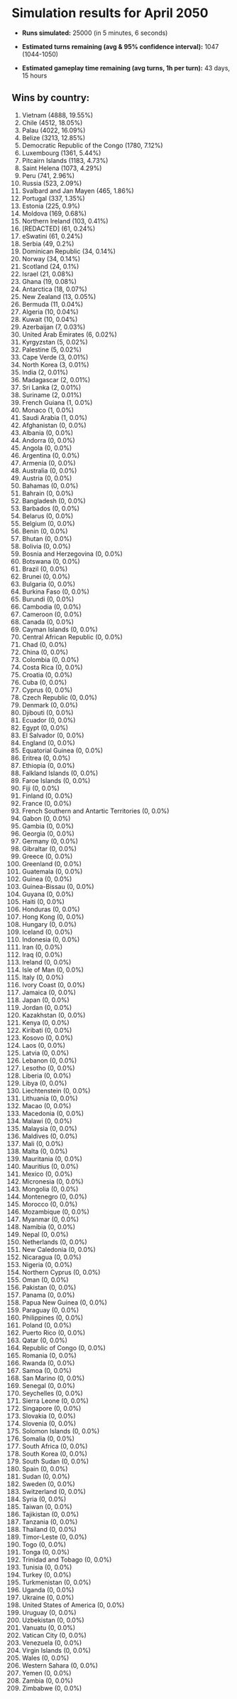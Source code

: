 # Simulation results for April 2050

* **Runs simulated:** 25000 (in 5 minutes, 6 seconds)

* **Estimated turns remaining (avg & 95% confidence interval):** 1047 (1044-1050)

* **Estimated gameplay time remaining (avg turns, 1h per turn):** 43 days, 15 hours

## Wins by country:
1. Vietnam (4888, 19.55%)
2. Chile (4512, 18.05%)
3. Palau (4022, 16.09%)
4. Belize (3213, 12.85%)
5. Democratic Republic of the Congo (1780, 7.12%)
6. Luxembourg (1361, 5.44%)
7. Pitcairn Islands (1183, 4.73%)
8. Saint Helena (1073, 4.29%)
9. Peru (741, 2.96%)
10. Russia (523, 2.09%)
11. Svalbard and Jan Mayen (465, 1.86%)
12. Portugal (337, 1.35%)
13. Estonia (225, 0.9%)
14. Moldova (169, 0.68%)
15. Northern Ireland (103, 0.41%)
16. [REDACTED] (61, 0.24%)
17. eSwatini (61, 0.24%)
18. Serbia (49, 0.2%)
19. Dominican Republic (34, 0.14%)
20. Norway (34, 0.14%)
21. Scotland (24, 0.1%)
22. Israel (21, 0.08%)
23. Ghana (19, 0.08%)
24. Antarctica (18, 0.07%)
25. New Zealand (13, 0.05%)
26. Bermuda (11, 0.04%)
27. Algeria (10, 0.04%)
28. Kuwait (10, 0.04%)
29. Azerbaijan (7, 0.03%)
30. United Arab Emirates (6, 0.02%)
31. Kyrgyzstan (5, 0.02%)
32. Palestine (5, 0.02%)
33. Cape Verde (3, 0.01%)
34. North Korea (3, 0.01%)
35. India (2, 0.01%)
36. Madagascar (2, 0.01%)
37. Sri Lanka (2, 0.01%)
38. Suriname (2, 0.01%)
39. French Guiana (1, 0.0%)
40. Monaco (1, 0.0%)
41. Saudi Arabia (1, 0.0%)
42. Afghanistan (0, 0.0%)
43. Albania (0, 0.0%)
44. Andorra (0, 0.0%)
45. Angola (0, 0.0%)
46. Argentina (0, 0.0%)
47. Armenia (0, 0.0%)
48. Australia (0, 0.0%)
49. Austria (0, 0.0%)
50. Bahamas (0, 0.0%)
51. Bahrain (0, 0.0%)
52. Bangladesh (0, 0.0%)
53. Barbados (0, 0.0%)
54. Belarus (0, 0.0%)
55. Belgium (0, 0.0%)
56. Benin (0, 0.0%)
57. Bhutan (0, 0.0%)
58. Bolivia (0, 0.0%)
59. Bosnia and Herzegovina (0, 0.0%)
60. Botswana (0, 0.0%)
61. Brazil (0, 0.0%)
62. Brunei (0, 0.0%)
63. Bulgaria (0, 0.0%)
64. Burkina Faso (0, 0.0%)
65. Burundi (0, 0.0%)
66. Cambodia (0, 0.0%)
67. Cameroon (0, 0.0%)
68. Canada (0, 0.0%)
69. Cayman Islands (0, 0.0%)
70. Central African Republic (0, 0.0%)
71. Chad (0, 0.0%)
72. China (0, 0.0%)
73. Colombia (0, 0.0%)
74. Costa Rica (0, 0.0%)
75. Croatia (0, 0.0%)
76. Cuba (0, 0.0%)
77. Cyprus (0, 0.0%)
78. Czech Republic (0, 0.0%)
79. Denmark (0, 0.0%)
80. Djibouti (0, 0.0%)
81. Ecuador (0, 0.0%)
82. Egypt (0, 0.0%)
83. El Salvador (0, 0.0%)
84. England (0, 0.0%)
85. Equatorial Guinea (0, 0.0%)
86. Eritrea (0, 0.0%)
87. Ethiopia (0, 0.0%)
88. Falkland Islands (0, 0.0%)
89. Faroe Islands (0, 0.0%)
90. Fiji (0, 0.0%)
91. Finland (0, 0.0%)
92. France (0, 0.0%)
93. French Southern and Antartic Territories (0, 0.0%)
94. Gabon (0, 0.0%)
95. Gambia (0, 0.0%)
96. Georgia (0, 0.0%)
97. Germany (0, 0.0%)
98. Gibraltar (0, 0.0%)
99. Greece (0, 0.0%)
100. Greenland (0, 0.0%)
101. Guatemala (0, 0.0%)
102. Guinea (0, 0.0%)
103. Guinea-Bissau (0, 0.0%)
104. Guyana (0, 0.0%)
105. Haiti (0, 0.0%)
106. Honduras (0, 0.0%)
107. Hong Kong (0, 0.0%)
108. Hungary (0, 0.0%)
109. Iceland (0, 0.0%)
110. Indonesia (0, 0.0%)
111. Iran (0, 0.0%)
112. Iraq (0, 0.0%)
113. Ireland (0, 0.0%)
114. Isle of Man (0, 0.0%)
115. Italy (0, 0.0%)
116. Ivory Coast (0, 0.0%)
117. Jamaica (0, 0.0%)
118. Japan (0, 0.0%)
119. Jordan (0, 0.0%)
120. Kazakhstan (0, 0.0%)
121. Kenya (0, 0.0%)
122. Kiribati (0, 0.0%)
123. Kosovo (0, 0.0%)
124. Laos (0, 0.0%)
125. Latvia (0, 0.0%)
126. Lebanon (0, 0.0%)
127. Lesotho (0, 0.0%)
128. Liberia (0, 0.0%)
129. Libya (0, 0.0%)
130. Liechtenstein (0, 0.0%)
131. Lithuania (0, 0.0%)
132. Macao (0, 0.0%)
133. Macedonia (0, 0.0%)
134. Malawi (0, 0.0%)
135. Malaysia (0, 0.0%)
136. Maldives (0, 0.0%)
137. Mali (0, 0.0%)
138. Malta (0, 0.0%)
139. Mauritania (0, 0.0%)
140. Mauritius (0, 0.0%)
141. Mexico (0, 0.0%)
142. Micronesia (0, 0.0%)
143. Mongolia (0, 0.0%)
144. Montenegro (0, 0.0%)
145. Morocco (0, 0.0%)
146. Mozambique (0, 0.0%)
147. Myanmar (0, 0.0%)
148. Namibia (0, 0.0%)
149. Nepal (0, 0.0%)
150. Netherlands (0, 0.0%)
151. New Caledonia (0, 0.0%)
152. Nicaragua (0, 0.0%)
153. Nigeria (0, 0.0%)
154. Northern Cyprus (0, 0.0%)
155. Oman (0, 0.0%)
156. Pakistan (0, 0.0%)
157. Panama (0, 0.0%)
158. Papua New Guinea (0, 0.0%)
159. Paraguay (0, 0.0%)
160. Philippines (0, 0.0%)
161. Poland (0, 0.0%)
162. Puerto Rico (0, 0.0%)
163. Qatar (0, 0.0%)
164. Republic of Congo (0, 0.0%)
165. Romania (0, 0.0%)
166. Rwanda (0, 0.0%)
167. Samoa (0, 0.0%)
168. San Marino (0, 0.0%)
169. Senegal (0, 0.0%)
170. Seychelles (0, 0.0%)
171. Sierra Leone (0, 0.0%)
172. Singapore (0, 0.0%)
173. Slovakia (0, 0.0%)
174. Slovenia (0, 0.0%)
175. Solomon Islands (0, 0.0%)
176. Somalia (0, 0.0%)
177. South Africa (0, 0.0%)
178. South Korea (0, 0.0%)
179. South Sudan (0, 0.0%)
180. Spain (0, 0.0%)
181. Sudan (0, 0.0%)
182. Sweden (0, 0.0%)
183. Switzerland (0, 0.0%)
184. Syria (0, 0.0%)
185. Taiwan (0, 0.0%)
186. Tajikistan (0, 0.0%)
187. Tanzania (0, 0.0%)
188. Thailand (0, 0.0%)
189. Timor-Leste (0, 0.0%)
190. Togo (0, 0.0%)
191. Tonga (0, 0.0%)
192. Trinidad and Tobago (0, 0.0%)
193. Tunisia (0, 0.0%)
194. Turkey (0, 0.0%)
195. Turkmenistan (0, 0.0%)
196. Uganda (0, 0.0%)
197. Ukraine (0, 0.0%)
198. United States of America (0, 0.0%)
199. Uruguay (0, 0.0%)
200. Uzbekistan (0, 0.0%)
201. Vanuatu (0, 0.0%)
202. Vatican City (0, 0.0%)
203. Venezuela (0, 0.0%)
204. Virgin Islands (0, 0.0%)
205. Wales (0, 0.0%)
206. Western Sahara (0, 0.0%)
207. Yemen (0, 0.0%)
208. Zambia (0, 0.0%)
209. Zimbabwe (0, 0.0%)
